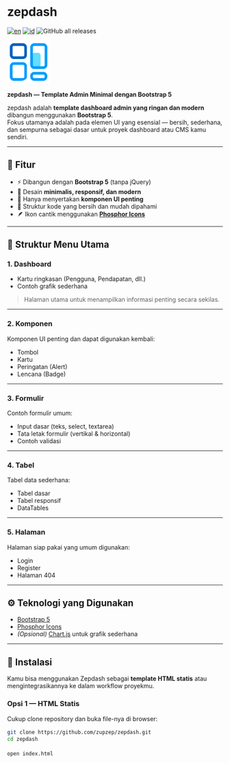 # zepdash  
[![en](https://img.shields.io/badge/lang-en-red.svg)](README.md)
[![id](https://img.shields.io/badge/lang-id-blue.svg)](README.id.md)
![GitHub all releases](https://img.shields.io/github/downloads/zupzep/zepdash/total)

<img src="https://raw.githubusercontent.com/zupzep/zepdash/4416bd5b54ec5591015c683400a423402f71ed3b/assets/img/logo.png" alt="logo" width="100">

**zepdash — Template Admin Minimal dengan Bootstrap 5**

zepdash adalah **template dashboard admin yang ringan dan modern** dibangun menggunakan **Bootstrap 5**.  
Fokus utamanya adalah pada elemen UI yang esensial — bersih, sederhana, dan sempurna sebagai dasar untuk proyek dashboard atau CMS kamu sendiri.

---

## 🚀 Fitur
- ⚡ Dibangun dengan **Bootstrap 5** (tanpa jQuery)
- 💎 Desain **minimalis, responsif, dan modern**
- 🧩 Hanya menyertakan **komponen UI penting**
- 🧭 Struktur kode yang bersih dan mudah dipahami
- 🪶 Ikon cantik menggunakan **[Phosphor Icons](https://phosphoricons.com/)**

---

## 🧭 Struktur Menu Utama

### 1. **Dashboard**
- Kartu ringkasan (Pengguna, Pendapatan, dll.)
- Contoh grafik sederhana  
> Halaman utama untuk menampilkan informasi penting secara sekilas.

---

### 2. **Komponen**
Komponen UI penting dan dapat digunakan kembali:
- Tombol  
- Kartu  
- Peringatan (Alert)  
- Lencana (Badge)  

---

### 3. **Formulir**
Contoh formulir umum:
- Input dasar (teks, select, textarea)
- Tata letak formulir (vertikal & horizontal)
- Contoh validasi  

---

### 4. **Tabel**
Tabel data sederhana:
- Tabel dasar  
- Tabel responsif  
- DataTables  

---

### 5. **Halaman**
Halaman siap pakai yang umum digunakan:
- Login  
- Register  
- Halaman 404  

---

## ⚙️ Teknologi yang Digunakan
- [Bootstrap 5](https://getbootstrap.com/)
- [Phosphor Icons](https://phosphoricons.com/)
- *(Opsional)* [Chart.js](https://www.chartjs.org/) untuk grafik sederhana

---

## 🧩 Instalasi

Kamu bisa menggunakan Zepdash sebagai **template HTML statis** atau mengintegrasikannya ke dalam workflow proyekmu.

### Opsi 1 — HTML Statis
Cukup clone repository dan buka file-nya di browser:
```bash
git clone https://github.com/zupzep/zepdash.git
cd zepdash

open index.html
